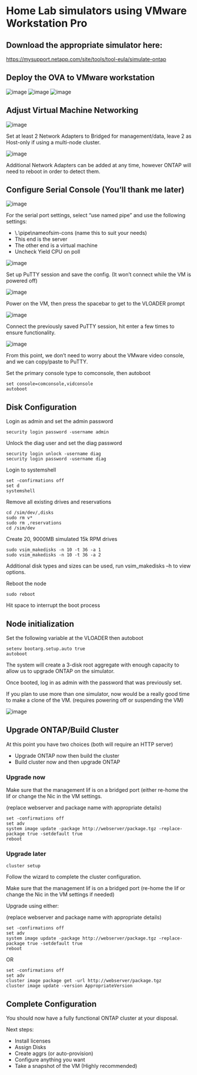 # Home Lab simulators using VMware Workstation Pro

## Download the appropriate simulator here:

https://mysupport.netapp.com/site/tools/tool-eula/simulate-ontap

## Deploy the OVA to VMware workstation
![image](https://github.com/DDTully/SimSetup/assets/165563299/e0e9a163-1736-4e9a-b31d-ce43de759f10)
![image](https://github.com/DDTully/SimSetup/assets/165563299/3e134e5c-ecc0-49ad-ba89-f044a25f7cc9)
![image](https://github.com/DDTully/SimSetup/assets/165563299/34c83e05-c466-46d7-bd40-83ec07c9ae0b)

## Adjust Virtual Machine Networking
![image](https://github.com/DDTully/SimSetup/assets/165563299/7c6142f0-1a2c-4502-9fa8-eed8d7cf6700)

Set at least 2 Network Adapters to Bridged for management/data, leave 2 as Host-only if using a multi-node cluster.

![image](https://github.com/DDTully/SimSetup/assets/165563299/1018ec25-744d-4e4b-9ce3-b489e58b681a)

Additional Network Adapters can be added at any time, however ONTAP will need to reboot in order to detect them.

## Configure Serial Console (You’ll thank me later)
![image](https://github.com/DDTully/SimSetup/assets/165563299/a478707d-1a99-4cee-9651-1218beaa118f)

For the serial port settings, select “use named pipe” and use the following settings:
- \\.\pipe\nameofsim-cons (name this to suit your needs)
- This end is the server
- The other end is a virtual machine	
- Uncheck Yield CPU on poll

![image](https://github.com/DDTully/SimSetup/assets/165563299/14402c7c-6833-4ef9-b18d-cbf5edf4fe52)

Set up PuTTY session and save the config. 
(It won’t connect while the VM is powered off)

![image](https://github.com/DDTully/SimSetup/assets/165563299/522d8b3a-076a-49a5-9560-ea4fef40d7f1)

Power on the VM, then press the spacebar to get to the VLOADER prompt

![image](https://github.com/DDTully/SimSetup/assets/165563299/addedbaa-8826-4176-98c6-fd295d6ad6e5)

Connect the previously saved PuTTY session, hit enter a few times to ensure functionality.

![image](https://github.com/DDTully/SimSetup/assets/165563299/9e525cfa-d089-4193-b867-3212dd2d3422)

From this point, we don’t need to worry about the VMware video console, and we can copy/paste to PuTTY.

Set the primary console type to comconsole, then autoboot
```
set console=comconsole,vidconsole
autoboot
```

## Disk Configuration

Login as admin and set the admin password
```
security login password -username admin
```
Unlock the diag user and set the diag password
```
security login unlock -username diag
security login password -username diag
```
Login to systemshell
```
set -confirmations off
set d
systemshell
```
Remove all existing drives and reservations
```
cd /sim/dev/,disks
sudo rm v*
sudo rm ,reservations
cd /sim/dev
```
Create 20, 9000MB simulated 15k RPM drives
```
sudo vsim_makedisks -n 10 -t 36 -a 1
sudo vsim_makedisks -n 10 -t 36 -a 2
```
Additional disk types and sizes can be used, run vsim_makedisks –h to view options.

Reboot the node
```
sudo reboot
```
Hit space to interrupt the boot process 

## Node initialization
Set the following variable at the VLOADER then autoboot
```
setenv bootarg.setup.auto true
autoboot
```
The system will create a 3-disk root aggregate with enough capacity to allow us to upgrade ONTAP on the simulator.

Once booted, log in as admin with the password that was previously set.

If you plan to use more than one simulator, now would be a really good time to make a clone of the VM. (requires powering off or suspending the VM)

![image](https://github.com/DDTully/SimSetup/assets/165563299/8c09ae59-287a-42d8-9828-1eda0a923ae9)

## Upgrade ONTAP/Build Cluster
At this point you have two choices (both will require an HTTP server)
- Upgrade ONTAP now then build the cluster
- Build cluster now and then upgrade ONTAP

### Upgrade now

Make sure that the management lif is on a bridged port (either re-home the lif or change the Nic in the VM settings.

(replace webserver and package name with appropriate details)
```
set -confirmations off
set adv
system image update -package http://webserver/package.tgz -replace-package true -setdefault true
reboot
```

### Upgrade later
```
cluster setup
``` 
Follow the wizard to complete the cluster configuration.

Make sure that the management lif is on a bridged port (re-home the lif or change the Nic in the VM settings if needed)

Upgrade using either:

(replace webserver and package name with appropriate details)
```
set -confirmations off
set adv
system image update -package http://webserver/package.tgz -replace-package true -setdefault true
reboot
```
OR
```
set -confirmations off
set adv
cluster image package get -url http://webserver/package.tgz
cluster image update -version AppropriateVersion
```

## Complete Configuration
You should now have a fully functional ONTAP cluster at your disposal.  

Next steps:
- Install licenses
- Assign Disks
- Create aggrs (or auto-provision)
- Configure anything you want
- Take a snapshot of the VM (Highly recommended)
















